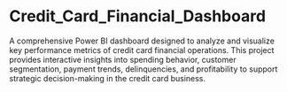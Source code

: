 # Credit_Card_Financial_Dashboard
A comprehensive Power BI dashboard designed to analyze and visualize key performance metrics of credit card financial operations. This project provides interactive insights into spending behavior, customer segmentation, payment trends, delinquencies, and profitability to support strategic decision-making in the credit card business.
